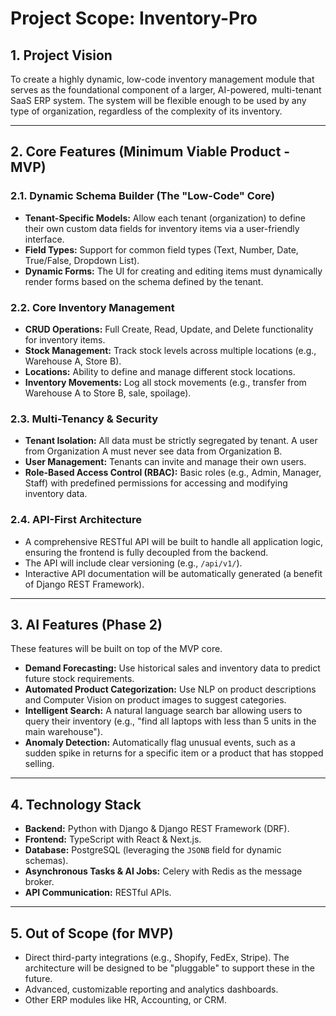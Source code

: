 # Project Scope: Inventory-Pro

## 1. Project Vision

To create a highly dynamic, low-code inventory management module that serves as the foundational component of a larger, AI-powered, multi-tenant SaaS ERP system. The system will be flexible enough to be used by any type of organization, regardless of the complexity of its inventory.

---

## 2. Core Features (Minimum Viable Product - MVP)

### 2.1. Dynamic Schema Builder (The "Low-Code" Core)
-   **Tenant-Specific Models:** Allow each tenant (organization) to define their own custom data fields for inventory items via a user-friendly interface.
-   **Field Types:** Support for common field types (Text, Number, Date, True/False, Dropdown List).
-   **Dynamic Forms:** The UI for creating and editing items must dynamically render forms based on the schema defined by the tenant.

### 2.2. Core Inventory Management
-   **CRUD Operations:** Full Create, Read, Update, and Delete functionality for inventory items.
-   **Stock Management:** Track stock levels across multiple locations (e.g., Warehouse A, Store B).
-   **Locations:** Ability to define and manage different stock locations.
-   **Inventory Movements:** Log all stock movements (e.g., transfer from Warehouse A to Store B, sale, spoilage).

### 2.3. Multi-Tenancy & Security
-   **Tenant Isolation:** All data must be strictly segregated by tenant. A user from Organization A must never see data from Organization B.
-   **User Management:** Tenants can invite and manage their own users.
-   **Role-Based Access Control (RBAC):** Basic roles (e.g., Admin, Manager, Staff) with predefined permissions for accessing and modifying inventory data.

### 2.4. API-First Architecture
-   A comprehensive RESTful API will be built to handle all application logic, ensuring the frontend is fully decoupled from the backend.
-   The API will include clear versioning (e.g., `/api/v1/`).
-   Interactive API documentation will be automatically generated (a benefit of Django REST Framework).

---

## 3. AI Features (Phase 2)

These features will be built on top of the MVP core.

-   **Demand Forecasting:** Use historical sales and inventory data to predict future stock requirements.
-   **Automated Product Categorization:** Use NLP on product descriptions and Computer Vision on product images to suggest categories.
-   **Intelligent Search:** A natural language search bar allowing users to query their inventory (e.g., "find all laptops with less than 5 units in the main warehouse").
-   **Anomaly Detection:** Automatically flag unusual events, such as a sudden spike in returns for a specific item or a product that has stopped selling.

---

## 4. Technology Stack

-   **Backend:** Python with Django & Django REST Framework (DRF).
-   **Frontend:** TypeScript with React & Next.js.
-   **Database:** PostgreSQL (leveraging the `JSONB` field for dynamic schemas).
-   **Asynchronous Tasks & AI Jobs:** Celery with Redis as the message broker.
-   **API Communication:** RESTful APIs.

---

## 5. Out of Scope (for MVP)

-   Direct third-party integrations (e.g., Shopify, FedEx, Stripe). The architecture will be designed to be "pluggable" to support these in the future.
-   Advanced, customizable reporting and analytics dashboards.
-   Other ERP modules like HR, Accounting, or CRM.